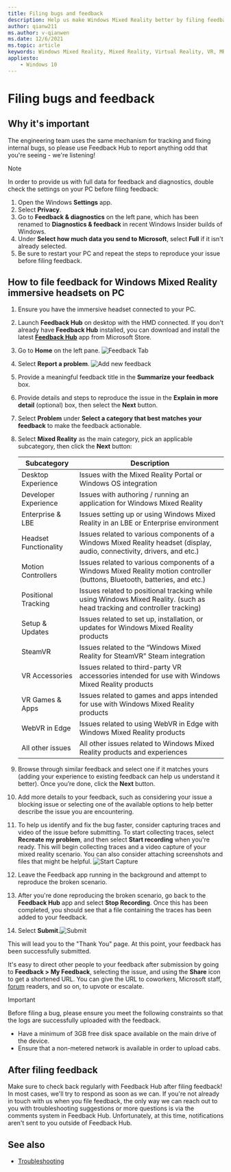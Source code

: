 ```yaml
---
title: Filing bugs and feedback
description: Help us make Windows Mixed Reality better by filing feedback using the correct categories in the Feedback Hub app.
author: qianw211
ms.author: v-qianwen
ms.date: 12/6/2021
ms.topic: article
keywords: Windows Mixed Reality, Mixed Reality, Virtual Reality, VR, MR, Feedback, Feedback Hub, bugs
appliesto:
    - Windows 10
---
```


# Filing bugs and feedback

## Why it's important

The engineering team uses the same mechanism for tracking and fixing internal bugs, so please use Feedback Hub to report anything odd that you're seeing - we're listening!

>[!Note]
>In order to provide us with full data for feedback and diagnostics, double check the settings on your PC before filing feedback: <ol> <li> Open the Windows **Settings** app. </li> <li> Select **Privacy**. </li> <li> Go to **Feedback & diagnostics** on the left pane, which has been renamed to **Diagnostics & feedback** in recent Windows Insider builds of Windows. </li> <li> Under **Select how much data you send to Microsoft**, select **Full** if it isn't already selected. </li> <li> Be sure to restart your PC and repeat the steps to reproduce your issue before filing feedback. </li> <ol>

## How to file feedback for Windows Mixed Reality immersive headsets on PC

1. Ensure you have the immersive headset connected to your PC.
2. Launch **Feedback Hub** on desktop with the HMD connected. If you don't already have **Feedback Hub** installed, you can download and install the latest [**Feedback Hub**](https://www.microsoft.com/p/feedback-hub/9nblggh4r32n?rtc=1&activetab=pivot:overviewtab) app from Microsoft Store.
3. Go to **Home** on the left pane. ![Feedback Tab](images/feedback1.png) 
4. Select **Report a problem**. ![Add new feedback](images/feedback2.png)
5. Provide a meaningful feedback title in the **Summarize your feedback** box.
6. Provide details and steps to reproduce the issue in the **Explain in more detail** (optional) box, then select the **Next** button.
7. Select **Problem** under **Select a category that best matches your feedback** to make the feedback actionable.
8. Select **Mixed Reality** as the main category, pick an applicable subcategory, then click the **Next** button:

   | Subcategory | Description |
   |-------------|-------------|
   | Desktop Experience | Issues with the Mixed Reality Portal or Windows OS integration |
   | Developer Experience | Issues with authoring / running an application for Windows Mixed Reality |
   | Enterprise & LBE | Issues setting up or using Windows Mixed Reality in an LBE or Enterprise environment |
   | Headset Functionality | Issues related to various components of a Windows Mixed Reality headset (display, audio, connectivity, drivers, and etc.)  |
   | Motion Controllers | Issues related to various components of a Windows Mixed Reality motion controller (buttons, Bluetooth, batteries, and etc.) |
   | Positional Tracking | Issues related to positional tracking while using Windows Mixed Reality. (such as head tracking and controller tracking) |
   | Setup & Updates | Issues related to set up, installation, or updates for Windows Mixed Reality products |
   | SteamVR  | Issues related to the “Windows Mixed Reality for SteamVR” Steam integration |
   | VR Accessories | Issues related to third-party VR accessories intended for use with Windows Mixed Reality products |
   | VR Games & Apps | Issues related to games and apps intended for use with Windows Mixed Reality products |
   | WebVR in Edge  | Issues related to using WebVR in Edge with Windows Mixed Reality products |
   | All other issues  | All other issues related to Windows Mixed Reality products and experiences |
9. Browse through similar feedback and select one if it matches yours (adding your experience to existing feedback can help us understand it better). Once you’re done, click the **Next** button. 
10. Add more details to your feedback, such as considering your issue a blocking issue or selecting one of the available options to help better describe the issue you are encountering.
11. To help us identify and fix the bug faster, consider capturing traces and video of the issue before submitting. To start collecting traces, select **Recreate my problem**, and then select **Start recording** when you're ready. This will begin collecting traces and a video capture of your mixed reality scenario. You can also consider attaching screenshots and files that might be helpful. 
![Start Capture](images/feedback4.png)
12. Leave the Feedback app running in the background and attempt to reproduce the broken scenario. 
13. After you're done reproducing the broken scenario, go back to the **Feedback Hub** app and select **Stop Recording**. Once this has been completed, you should see that a file containing the traces has been added to your feedback.
14. Select **Submit**.![Submit](images/feedback5.png)

This will lead you to the "Thank You" page. At this point, your feedback has been successfully submitted.

It's easy to direct other people to your feedback after submission by going to **Feedback > My Feedback**, selecting the issue, and using the **Share** icon to get a shortened URL. You can give the URL to coworkers, Microsoft staff, [forum](https://forums.hololens.com/) readers, and so on, to upvote or escalate.

> [!IMPORTANT]
> Before filing a bug, please ensure you meet the following constraints so that the logs are successfully uploaded with the feedback.
>    * Have a minimum of 3GB free disk space available on the main drive of the device.
>    * Ensure that a non-metered network is available in order to upload cabs.

## After filing feedback

Make sure to check back regularly with Feedback Hub after filing feedback! In most cases, we'll try to respond as soon as we can. If you're not already in touch with us when you file feedback, the only way we can reach out to you with troubleshooting suggestions or more questions is via the comments system in Feedback Hub. Unfortunately, at this time, notifications aren't sent to you outside of Feedback Hub.

## See also

* [Troubleshooting](troubleshooting-windows-mixed-reality.md)